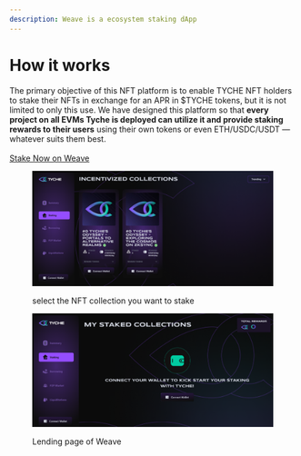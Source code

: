 ```yaml
---
description: Weave is a ecosystem staking dApp
---
```


# How it works

The primary objective of this NFT platform is to enable TYCHE NFT holders to stake their NFTs in exchange for an APR in $TYCHE tokens, but it is not limited to only this use. We have designed this platform so that **every project on all EVMs Tyche is deployed can utilize it and provide staking rewards to their users** using their own tokens or even ETH/USDC/USDT — whatever suits them best. \
\
[Stake Now on Weave ](https://weave.tyche.zone/)

<div>

<figure><img src="../../.gitbook/assets/select the collection.png" alt=""><figcaption><p>select the NFT collection you want to stake </p></figcaption></figure>

 

<figure><img src="../../.gitbook/assets/weave lending page.png" alt=""><figcaption><p>Lending page of Weave</p></figcaption></figure>

</div>
